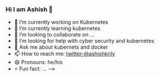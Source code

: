 ### Hi I am Ashish 👋



- 🔭 I’m currently working on Kubernetes
- 🌱 I’m currently learning kubernetes
- 👯 I’m looking to collaborate on ...
- 🤔 I’m looking for help with cyber security and kubernetes
- 💬 Ask me about kubernets and docker
- 📫 How to reach me: [twitter-@ashishkrily](@ashishkrily)
- 😄 Pronouns: he/his
- ⚡ Fun fact: ...
-->
